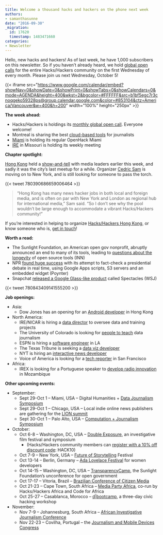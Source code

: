 ```yaml
---
title: Welcome a thousand hacks and hackers on the phone next week
authors:
- samanthasunne
date: "2016-09-30"
_migration:
  id: 17620
  timestamp: 1483471660
categories:
- Newsletter
---
```


Hello, new hacks and hackers! As of last week, he have 1,000 subscribers on this newsletter. So if you haven&#8217;t already heard, we hold [global open calls][1] for the entire Hacks/Hackers community on the first Wednesday of every month. Please join us next Wednesday, October 5!

{{< iframe src="https://www.google.com/calendar/embed?showNav=0&showDate=0&showPrint=0&showTabs=0&showCalendars=0&mode=AGENDA&height=400&wkst=2&bgcolor=#FFFFFF&src=b1bf5egc7r3cnoqgeko59328ps@group.calendar.google.com&color=#853104&ctz=America/Vancouver&w=400&h=200" width="100%" height="250px" >}}

**The week ahead:**

  * Hacks/Hackers is holdings its [monthly global open call][1]. Everyone welcome!
  * Montreal is sharing the best [cloud-based tools][2] for journalists
  * [Miami][3] is holding its regular OpenHack Miami
  * [IRE][4] in Missouri is holding its weekly meeting

**Chapter spotlight:**

[Hong Kong][5] held a [show-and-tell][6] with media leaders earlier this week, and sadly it was the city&#8217;s last meetup for a while. Organizer [Cedric Sam][7] is moving on to New York, and is still looking for someone to pass the torch.

{{< tweet 780390686659006464 >}}

> &#8220;Hong Kong has many news hacker jobs in both local and foreign media, and is often on par with New York and London as regional hub for international media,&#8221; Sam said. &#8220;So I don&#8217;t see why the pool wouldn&#8217;t be large enough to accommodate a vibrant Hacks/Hackers community!&#8221;

If you&#8217;re interested in helping to organize [Hacks/Hackers Hong Kong][5], or know someone who is, [get in touch][7]!

**Worth a read:**

  * The Sunlight Foundation, an American open gov nonprofit, abruptly announced an end to many of its tools, leading to [questions about the longevity][8] of open source tools (INN)
  * NPR [found huge success][9] with its attempt to fact-check a presidential debate in real time, using Google Apps scripts, S3 servers and an embedded widget (Poynter)
  * Snapchat [released a Google Glass-like product][10] called Spectacles (WSJ)

{{< tweet 780843409141555200 >}}

**Job openings:**

  * Asia: 
      * Dow Jones has an opening for an [Android developer][11] in Hong Kong
  * North America: 
      * IRE/NICAR is hiring a [data director][12] to oversee data and training projects
      * The University of Colorado is looking for [people to teach][13] data journalism
      * ESPN is hiring a [software engineer][14] in LA
      * The Texas Tribune is seeking a [data viz developer][15]
      * NYT is hiring an [interactive news developer][16]
      * Voice of America is looking for a [tech reporter][17] in San Francisco
  * Africa: 
      * IREX is looking for a Portuguese speaker to [develop radio innovation][18] in Mozambique

**Other upcoming events:**

  * September: 
      * Sept 29-Oct 1 &#8211; Miami, USA &#8211; Digital Humanities + [Data Journalism Symposium][19]
      * Sept 29-Oct 1 &#8211; Chicago, USA &#8211; Local indie online news publishers are gathering for the [LION summit][20]
      * Sept 30-Oct 1 &#8211; Palo Alto, USA &#8211; [Computation + Journalism Symposium][21]
  * October: 
      * Oct 6-8 &#8211; Washington, DC, USA &#8211; [Double Exposure][22], an investigative film festival and symposium 
          * (Hacks/Hackers community members can [register with a 10% off discount code][23]: HACK10)
      * Oct 7-9 &#8211; New York, USA &#8211; [Future of Storytelling][24] Festival
      * Oct 13-14 &#8211; Berlin, Germany &#8211; [Ada Lovelace Festival][25] for women developers
      * Oct 14-15 &#8211; Washington, DC, USA &#8211; [TransparencyCamp][26], the Sunlight Foundation&#8217;s unconference for open government
      * Oct 17-17 &#8211; Vitoria, Brazil &#8211; [Brazilian Conference of Citizen Media][27]
      * Oct 21-23 &#8211; Cape Town, South Africa &#8211; [Media Party Africa][28], co-run by Hacks/Hackers Africa and Code for Africa
      * Oct 25-27 &#8211; Casablanca, Morocco &#8211; [d|bootcamp][29], a three-day civic hacking workshop
  * November: 
      * Nov 7-9 &#8211; Johannesburg, South Africa &#8211; [African Investigative Journalism Conference][30]
      * Nov 22-23 &#8211; Covilha, Portugal &#8211; the [Journalism and Mobile Devices Congress][31]

 [1]: http://hackshackers.com/resources/global-open-call/
 [2]: http://www.meetup.com/HacksHackersMontreal/events/231363613/
 [3]: http://www.meetup.com/Hacks-Hackers-Miami/
 [4]: http://www.meetup.com/hackshackersIRE/
 [5]: http://www.meetup.com/Hacks-Hackers-Hong-Kong/
 [6]: http://www.meetup.com/Hacks-Hackers-Hong-Kong/events/233867198/
 [7]: https://twitter.com/cedricsam
 [8]: https://medium.com/@aschweig/who-funds-infrastructure-for-journalism-and-civic-tech-6ed0737a6812#.lusmkcur7
 [9]: http://www.poynter.org/2016/nprs-real-time-fact-checking-drew-millions-of-viewers/432375/
 [10]: http://www.wsj.com/articles/snapchat-releases-first-hardware-product-spectacles-1474682719
 [11]: http://www.cpjobs.com/hk/job/android-developer-1595943
 [12]: http://ire.org/jobs/job/893/
 [13]: http://www.colorado.edu/cmci/2016/09/26/journalism-department-seeks-four-new-faculty-members
 [14]: https://jobs.espncareers.com/job/los-angeles/software-engineer-iii/5216/3007615
 [15]: https://www.texastribune.org/jobs/data-vizualization-developer/
 [16]: http://snd.org/jobs/view/interactive-news-developer-2/
 [17]: https://www.mediabistro.com/jobs/description/348095/tech-reporter/
 [18]: http://ijnet.org/en/opportunities/irex-seeks-field-coordinator-monitoring-assistant-mozambique
 [19]: http://dhdjmiami.com/
 [20]: http://www.lionpublishers.com/conference/home/
 [21]: http://journalism.stanford.edu/cj2016/
 [22]: http://investigativefilmfestival.com/the-festival/
 [23]: http://www.brownpapertickets.com/profile/1250518
 [24]: http://www.fostfest.com/#content
 [25]: http://wiwo.konferenz.de/ada/en/
 [26]: https://tcamp.sunlightfoundation.com/register/
 [27]: http://eventos.ufes.br/index.php/midiacidada/midiacidada
 [28]: https://www.eventbrite.com/e/media-party-africa-tickets-27194686038
 [29]: http://casablanca.dbootcamp.org/
 [30]: http://www.journalism.co.za/aijc/
 [31]: http://ijnet.org/en/opportunities/conference-focuses-mobile-journalism-portugal
